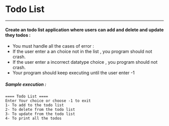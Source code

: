 # Todo List

---

#### Create an todo list application where users can add and delete and update they todos :

- You must handle all the cases of error :
- If the user enter a an choice not in the list , you program should not crash.
- If the user enter a incorrect datatype choice , you program should not crash. 
- Your program should keep executing until the user enter -1

##### Sample execution :

```
==== Todo List ====
Enter Your choice or choose -1 to exit 
1- To add to the todo list 
2- To delete from the todo list 
3- To update from the todo list 
4- To print all the todos 
